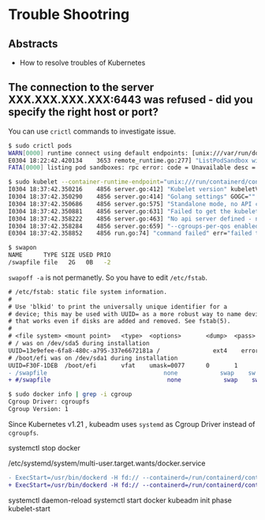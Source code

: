 # Trouble Shootring

## Abstracts

* How to resolve troubles of Kubernetes

## The connection to the server XXX.XXX.XXX.XXX:6443 was refused - did you specify the right host or port?

You can use `crictl` commands to investigate issue.

````sh
$ sudo crictl pods
WARN[0000] runtime connect using default endpoints: [unix:///var/run/dockershim.sock unix:///run/containerd/containerd.sock unix:///run/crio/crio.sock unix:///var/run/cri-dockerd.sock]. As the default settings are now deprecated, you should set the endpoint instead. 
E0304 18:22:42.420134    3653 remote_runtime.go:277] "ListPodSandbox with filter from runtime service failed" err="rpc error: code = Unavailable desc = connection error: desc = \"transport: Error while dialing dial unix /var/run/dockershim.sock: connect: no such file or directory\"" filter="&PodSandboxFilter{Id:,State:nil,LabelSelector:map[string]string{},}"
FATA[0000] listing pod sandboxes: rpc error: code = Unavailable desc = connection error: desc = "transport: Error while dialing dial unix /var/run/dockershim.sock: connect: no such file or directory"
````

````sh
$ sudo kubelet --container-runtime-endpoint="unix:///run/containerd/containerd.sock"
I0304 18:37:42.350216    4856 server.go:412] "Kubelet version" kubeletVersion="v1.26.2"
I0304 18:37:42.350290    4856 server.go:414] "Golang settings" GOGC="" GOMAXPROCS="" GOTRACEBACK=""
I0304 18:37:42.350686    4856 server.go:575] "Standalone mode, no API client"
I0304 18:37:42.350881    4856 server.go:631] "Failed to get the kubelet's cgroup. Kubelet system container metrics may be missing." err="cpu and memory cgroup hierarchy not unified.  cpu: /user.slice, memory: /user.slice/user-1000.slice/session-2.scope"
I0304 18:37:42.358222    4856 server.go:463] "No api server defined - no events will be sent to API server"
I0304 18:37:42.358284    4856 server.go:659] "--cgroups-per-qos enabled, but --cgroup-root was not specified.  defaulting to /"
E0304 18:37:42.358852    4856 run.go:74] "command failed" err="failed to run Kubelet: running with swap on is not supported, please disable swap! or set --fail-swap-on flag to false. /proc/swaps contained: [Filename\t\t\t\tType\t\tSize\t\tUsed\t\tPriority /swapfile                               file\t\t2097148\t\t0\t\t-2]"
````

````sh
$ swapon
NAME      TYPE SIZE USED PRIO
/swapfile file   2G   0B   -2
````

`swapoff -a` is not permanetly. So you have to edit `/etc/fstab`.

````diff
# /etc/fstab: static file system information.
#
# Use 'blkid' to print the universally unique identifier for a
# device; this may be used with UUID= as a more robust way to name devices
# that works even if disks are added and removed. See fstab(5).
#
# <file system> <mount point>   <type>  <options>       <dump>  <pass>
# / was on /dev/sda5 during installation
UUID=13e9efee-6fa8-480c-a795-337e6672181a /               ext4    errors=remount-ro 0       1
# /boot/efi was on /dev/sda1 during installation
UUID=F30F-1DEB  /boot/efi       vfat    umask=0077      0       1
- /swapfile                                 none            swap    sw              0       0
+ #/swapfile                                 none            swap    sw              0       0
````



````sh
$ sudo docker info | grep -i cgroup
Cgroup Driver: cgroupfs
Cgroup Version: 1
````

Since Kubernetes v1.21 , kubeadm uses `systemd` as Cgroup Driver instead of `cgroupfs`.

systemctl stop docker

/etc/systemd/system/multi-user.target.wants/docker.service

````diff
- ExecStart=/usr/bin/dockerd -H fd:// --containerd=/run/containerd/containerd.sock
+ ExecStart=/usr/bin/dockerd -H fd:// --containerd=/run/containerd/containerd.sock --exec-opt native.cgroupdriver=systemd
````

systemctl daemon-reload
systemctl start docker
kubeadm init phase kubelet-start